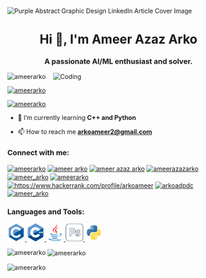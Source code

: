 ![Purple Abstract Graphic Design LinkedIn Article Cover Image](https://github.com/user-attachments/assets/118c1b8b-b426-4d9a-9d2e-2d3d3f92e29d)

<h1 align="center">Hi 👋, I'm Ameer Azaz Arko</h1>
<h3 align="center">A passionate AI/ML enthusiast and solver.</h3>
<img align="right" alt="Coding" width="400" src="https://media0.giphy.com/media/qgQUggAC3Pfv687qPC/200w.webp?cid=790b7611qbx5zkfrgmfhyat9v7grttydjy52jipojrz1f1g9&ep=v1_gifs_search&rid=200w.webp&ct=g">


<p align="left"> <img src="https://komarev.com/ghpvc/?username=ameerarko&label=Profile%20views&color=0e75b6&style=flat" alt="ameerarko" /> </p>

<p align="left"> <a href="https://github.com/ryo-ma/github-profile-trophy"><img src="https://github-profile-trophy.vercel.app/?username=ameerarko" alt="ameerarko" /></a> </p>

<p align="left"> <a href="https://twitter.com/ameerarko" target="blank"><img src="https://img.shields.io/twitter/follow/ameerarko?logo=twitter&style=for-the-badge" alt="ameerarko" /></a> </p>

- 🌱 I’m currently learning **C++ and Python**

- 📫 How to reach me **arkoameer2@gmail.com**

<h3 align="left">Connect with me:</h3>
<p align="left">
<a href="https://twitter.com/ameerarko" target="blank"><img align="center" src="https://raw.githubusercontent.com/rahuldkjain/github-profile-readme-generator/master/src/images/icons/Social/twitter.svg" alt="ameerarko" height="30" width="40" /></a>
<a href="https://www.linkedin.com/in/ameer-arko-0984502b7/" target="blank"><img align="center" src="https://raw.githubusercontent.com/rahuldkjain/github-profile-readme-generator/master/src/images/icons/Social/linked-in-alt.svg" alt="ameer arko" height="30" width="40" /></a>
<a href="https://www.facebook.com/share/18KtknnaPY/" target="blank"><img align="center" src="https://raw.githubusercontent.com/rahuldkjain/github-profile-readme-generator/master/src/images/icons/Social/facebook.svg" alt="ameer azaz arko" height="30" width="40" /></a>
<a href="https://instagram.com/ameerazazarko" target="blank"><img align="center" src="https://raw.githubusercontent.com/rahuldkjain/github-profile-readme-generator/master/src/images/icons/Social/instagram.svg" alt="ameerazazarko" height="30" width="40" /></a>
<a href="https://codeforces.com/profile/ameer_arko" target="blank"><img align="center" src="https://raw.githubusercontent.com/rahuldkjain/github-profile-readme-generator/master/src/images/icons/Social/codeforces.svg" alt="ameer_arko" height="30" width="40" /></a>
<a href="https://www.leetcode.com/ameerarko" target="blank"><img align="center" src="https://raw.githubusercontent.com/rahuldkjain/github-profile-readme-generator/master/src/images/icons/Social/leet-code.svg" alt="ameerarko" height="30" width="40" /></a>
<a href="https://www.hackerearth.com/arkoameer" target="blank"><img align="center" src="https://raw.githubusercontent.com/rahuldkjain/github-profile-readme-generator/master/src/images/icons/Social/hackerearth.svg" alt="https://www.hackerrank.com/profile/arkoameer" height="30" width="40" /></a>
<a href="https://auth.geeksforgeeks.org/user/arkoadpdc" target="blank"><img align="center" src="https://raw.githubusercontent.com/rahuldkjain/github-profile-readme-generator/master/src/images/icons/Social/geeks-for-geeks.svg" alt="arkoadpdc" height="30" width="40" /></a>
<a href="https://discord.com/channels/@ameer_arko" target="blank"><img align="center" src="https://raw.githubusercontent.com/rahuldkjain/github-profile-readme-generator/master/src/images/icons/Social/discord.svg" alt="ameer_arko" height="30" width="40" /></a>
</p>

<h3 align="left">Languages and Tools:</h3>
<p align="left"> <a href="https://www.cprogramming.com/" target="_blank" rel="noreferrer"> <img src="https://raw.githubusercontent.com/devicons/devicon/master/icons/c/c-original.svg" alt="c" width="40" height="40"/> </a> <a href="https://www.w3schools.com/cpp/" target="_blank" rel="noreferrer"> <img src="https://raw.githubusercontent.com/devicons/devicon/master/icons/cplusplus/cplusplus-original.svg" alt="cplusplus" width="40" height="40"/> </a> <a href="https://www.java.com" target="_blank" rel="noreferrer"> <img src="https://raw.githubusercontent.com/devicons/devicon/master/icons/java/java-original.svg" alt="java" width="40" height="40"/> </a> <a href="https://www.photoshop.com/en" target="_blank" rel="noreferrer"> <img src="https://raw.githubusercontent.com/devicons/devicon/master/icons/photoshop/photoshop-line.svg" alt="photoshop" width="40" height="40"/> </a> <a href="https://www.python.org" target="_blank" rel="noreferrer"> <img src="https://raw.githubusercontent.com/devicons/devicon/master/icons/python/python-original.svg" alt="python" width="40" height="40"/> </a> </p>

<p><img align="left" src="https://github-readme-stats.vercel.app/api/top-langs?username=ameerarko&show_icons=true&locale=en&layout=compact" alt="ameerarko" /></p>

<p>&nbsp;<img align="center" src="https://github-readme-stats.vercel.app/api?username=ameerarko&show_icons=true&locale=en" alt="ameerarko" /></p>

<p><img align="center" src="https://github-readme-streak-stats.herokuapp.com/?user=ameerarko&" alt="ameerarko" /></p>
